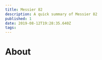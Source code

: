 ```yaml
---
title: Messier 82
description: A quick summary of Messier 82
published: 1
date: 2019-08-12T19:28:35.640Z
tags: 
---
```


# About